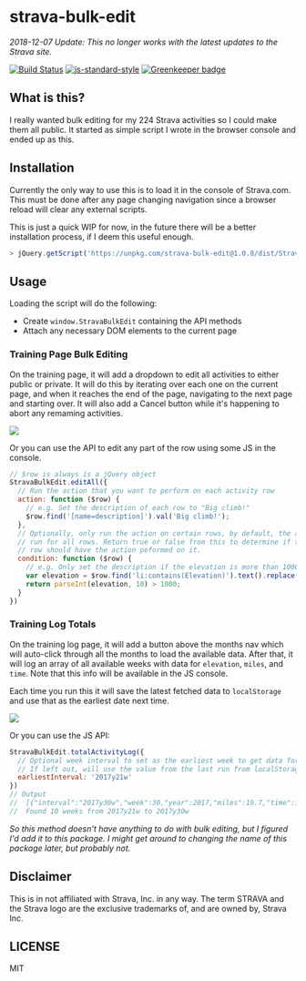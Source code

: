 strava-bulk-edit
========================

_2018-12-07 Update: This no longer works with the latest updates to the Strava site._

[![Build Status](https://travis-ci.org/lukekarrys/strava-bulk-edit.png?branch=master)](https://travis-ci.org/lukekarrys/strava-bulk-edit)
[![js-standard-style](https://img.shields.io/badge/code%20style-standard-brightgreen.svg?style=flat)](https://github.com/feross/standard)
[![Greenkeeper badge](https://badges.greenkeeper.io/lukekarrys/strava-bulk-edit.svg)](https://greenkeeper.io/)


## What is this?

I really wanted bulk editing for my 224 Strava activities so I could make them all public. It started as simple script I wrote in the browser console and ended up as this.


## Installation

Currently the only way to use this is to load it in the console of Strava.com. This must be done after any page changing navigation since a browser reload will clear any external scripts.

This is just a quick WIP for now, in the future there will be a better installation process, if I deem this useful enough.

```js
> jQuery.getScript('https://unpkg.com/strava-bulk-edit@1.0.8/dist/StravaBulkEdit.js')
```


## Usage

Loading the script will do the following:

- Create `window.StravaBulkEdit` containing the API methods
- Attach any necessary DOM elements to the current page

### Training Page Bulk Editing

On the training page, it will add a dropdown to edit all activities to either public or private. It will do this by iterating over each one on the current page, and when it reaches the end of the page, navigating to the next page and starting over. It will also add a Cancel button while it's happening to abort any remaming activities.

![](https://cldup.com/7pZH0ZPSnR.gif)

Or you can use the API to edit any part of the row using some JS in the console.

```js
// $row is always is a jQuery object
StravaBulkEdit.editAll({
  // Run the action that you want to perform on each activity row
  action: function ($row) {
    // e.g. Set the description of each row to "Big climb!"
    $row.find('[name=description]').val('Big climb!');
  },
  // Optionally, only run the action on certain rows, by default, the action will
  // run for all rows. Return true or false from this to determine if the activity
  // row should have the action peformed on it.
  condition: function ($row) {
    // e.g. Only set the description if the elevation is more than 1000
    var elevation = $row.find('li:contains(Elevation)').text().replace(/\D/g, '');
    return parseInt(elevation, 10) > 1000;
  }
})
```

### Training Log Totals

On the training log page, it will add a button above the months nav which will auto-click through all the months to load the available data. After that, it will log an array of all available weeks with data for `elevation`, `miles`, and `time`. Note that this info will be available in the JS console.

Each time you run this it will save the latest fetched data to `localStorage` and use that as the earliest date next time.

![](https://cldup.com/oQEK1ub90q.png)

Or you can use the JS API:

```js
StravaBulkEdit.totalActivityLog({
  // Optional week interval to set as the earliest week to get data for
  // If left out, will use the value from the last run from localStorage
  earliestInterval: '2017y21w'
})
// Output
//  [{"interval":"2017y30w","week":30,"year":2017,"miles":19.7,"time":199,"elevation":2096}, ...]
//  Found 10 weeks from 2017y21w to 2017y30w
```

_So this method doesn't have anything to do with bulk editing, but I figured I'd add it to this package. I might get around to changing the name of this package later, but probably not._

## Disclaimer

This is in not affiliated with Strava, Inc. in any way. The term STRAVA and the Strava logo are the exclusive trademarks of, and are owned by, Strava Inc.

## LICENSE

MIT
